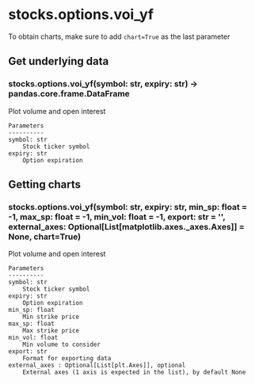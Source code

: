 # stocks.options.voi_yf

To obtain charts, make sure to add `chart=True` as the last parameter

## Get underlying data 
### stocks.options.voi_yf(symbol: str, expiry: str) -> pandas.core.frame.DataFrame

Plot volume and open interest

    Parameters
    ----------
    symbol: str
        Stock ticker symbol
    expiry: str
        Option expiration

## Getting charts 
### stocks.options.voi_yf(symbol: str, expiry: str, min_sp: float = -1, max_sp: float = -1, min_vol: float = -1, export: str = '', external_axes: Optional[List[matplotlib.axes._axes.Axes]] = None, chart=True)

Plot volume and open interest

    Parameters
    ----------
    symbol: str
        Stock ticker symbol
    expiry: str
        Option expiration
    min_sp: float
        Min strike price
    max_sp: float
        Max strike price
    min_vol: float
        Min volume to consider
    export: str
        Format for exporting data
    external_axes : Optional[List[plt.Axes]], optional
        External axes (1 axis is expected in the list), by default None
